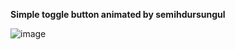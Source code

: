 **Simple toggle button animated by semihdursungul**

![image](https://github.com/semihdursungul/front-end-source-codes/assets/114025283/f1d25bb8-28c5-4fb1-95b5-38c87d77fe34)
